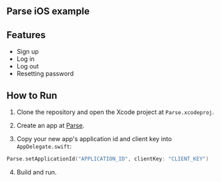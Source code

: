 
## Parse iOS example

## Features

- Sign up
- Log in
- Log out
- Resetting password

## How to Run

1. Clone the repository and open the Xcode project at `Parse.xcodeproj`.

2. Create an app at [Parse](https://parse.com/apps).

3. Copy your new app's application id and client key into `AppDelegate.swift`:

  ```swift
  Parse.setApplicationId("APPLICATION_ID", clientKey: "CLIENT_KEY")
  ```
4. Build and run.
